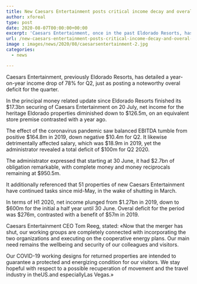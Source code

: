 ```yaml
---
title: New Caesars Entertainment posts critical income decay and overal deficit for Q2
author: xforeal 
type: post
date: 2020-08-07T00:00:00+00:00
excerpt: 'Caesars Entertainment, once in the past Eldorado Resorts, has announced a year-on-year income drop of 78&amp;percnt; for Q2, just as posting a noteworthy total deficit for the quarter '
url: /new-caesars-entertainment-posts-critical-income-decay-and-overal-deficit-for-q2/
image : images/news/2020/08/caesarsentertainment-2.jpg
categories:
  - news

---
```

Caesars Entertainment, previously Eldorado Resorts, has detailed a year-on-year income drop of 78&percnt; for Q2, just as posting a noteworthy overal deficit for the quarter. 

In the principal money related update since Eldorado Resorts finished its $17.3bn securing of Caesars Entertainment on 20 July, net income for the heritage Eldorado properties diminished down to $126.5m, on an equivalent store premise contrasted with a year ago. 

The effect of the coronavirus pandemic saw balanced EBITDA tumble from positive $164.8m in 2019, down negative $10.4m for Q2. It likewise detrimentally affected salary, which was $18.9m in 2019, yet the administrator revealed a total deficit of $100m for Q2 2020. 

The administrator expressed that starting at 30 June, it had $2.7bn of obligation remarkable, with complete money and money reciprocals remaining at $950.5m. 

It additionally referenced that 51 properties of new Caesars Entertainment have continued tasks since mid-May, in the wake of shutting in March. 

In terms of H1 2020, net income plunged from $1.27bn in 2019, down to $600m for the initial a half year until 30 June. Overal deficit for the period was $276m, contrasted with a benefit of $57m in 2019. 

Caesars Entertainment CEO Tom Reeg, stated: &#171;Now that the merger has shut, our working groups are completely connected with incorporating the two organizations and executing on the cooperative energy plans. Our main need remains the wellbeing and security of our colleagues and visitors. 

Our COVID-19 working designs for returned properties are intended to guarantee a protected and energizing condition for our visitors. We stay hopeful with respect to a possible recuperation of movement and the travel industry in theUS.and especiallyLas Vegas.&#187;